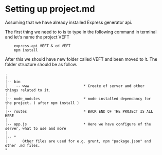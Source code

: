# Setting up project.md
Assuming that we have already installed Express generator api. 

The first thing we need to to is to type in the following command in terminal and let's name the project VEFT

```	
	express-api VEFT & cd VEFT
	npm install

```

After this we should have new folder called VEFT and been moved to it. The folder structure should be as follow.


```
.
|
|-- bin				
|    -- www							* Create of server and other things related to it. 
|
|-- node_modules					* node installed dependancy for the project. ( after npm install )
| 									
|-- routes							* BACK END OF THE PROJECT IS ALL HERE
|
|-- app.js 							* Here we have configure of the server, what to use and more
|
|-- *
|       Other files are used for e.g. grunt, npm "package.json" and other .md files.
*
```